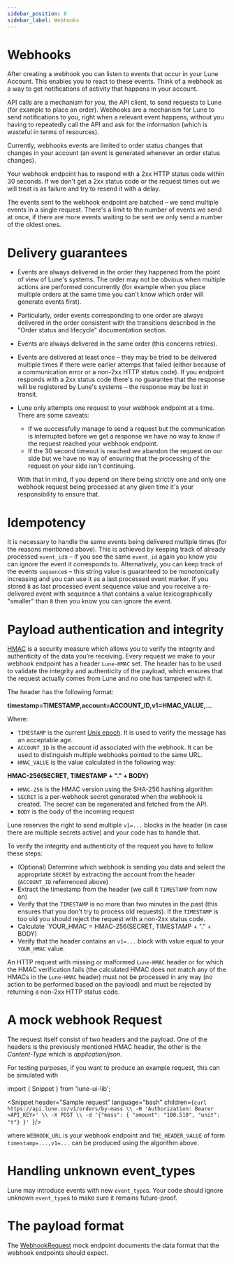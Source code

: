 ```yaml
---
sidebar_position: 8
sidebar_label: Webhooks
---
```


# Webhooks

After creating a webhook you can listen to events that occur in your Lune Account. This enables you to react to these events. Think of a webhook as a way to get notifications of activity that happens in your account.

API calls are a mechanism for *you*, the API client, to send requests to Lune (for example to place an
order). Webhooks are a mechanism for Lune to send notifications to you, right when a relevant event happens,
without you having to repeatedly call the API and ask for the information (which is wasteful in terms
of resources).

Currently, webhooks events are limited to order status changes that changes in your account (an event is generated whenever an order status changes).

Your webhook endpoint has to respond with a 2xx HTTP status code within 30 seconds. If we don't get a 2xx status code or the request times out we will treat is as failure and try to resend it with a delay.

The events sent to the webhook endpoint are batched – we send multiple events in a single request.
There's a limit to the number of events we send at once, if there are more events waiting to be sent
we only send a number of the oldest ones.

# Delivery guarantees

* Events are always delivered in the order they happened from the point of view of Lune's systems.
  The order may not be obvious when multiple actions are performed concurrently (for example when
  you place multiple orders at the same time you can't know which order will generate events first).
* Particularly, order events corresponding to one order are always delivered in the order
  consistent with the transitions described in the "Order status and lifecycle" documentation section.
* Events are always delivered in the same order (this concerns retries).
* Events are delivered at least once – they may be tried to be delivered multiple times
  if there were earlier attemps that failed (either because of a communication error or a non-2xx HTTP
  status code). If you endpoint responds with a 2xx status code there's no guarantee that the response
  will be registered by Lune's systems – the response may be lost in transit.
* Lune only attempts one request to your webhook endpoint at a time. There are some caveats:

  * If we successfully manage to send a request but the communication is interrupted before we get
    a response we have no way to know if the request reached your webhook endpoint.
  * If the 30 second timeout is reached we abandon the request on our side but we have no way
    of ensuring that the processing of the request on your side isn't continuing.

  With that in mind, if you depend on there being strictly one and only one webhook request being
  processed at any given time it's your responsibility to ensure that.

# Idempotency
It is necessary to handle the same events being delivered multiple times (for the reasons mentioned
above). This is achieved by keeping track of already processed `event_id`s – if you see the same
`event_id` again you know you can ignore the event it corresponds to. Alternatively, you can keep
track of the events `sequence`s – this string value is guaranteed to be monotonically increasing and
you can use it as a last processed event marker. If you stored `B` as last processed event sequence
value and you receive a re-delivered event with sequence `A` that contains a value lexicographically
"smaller" than `B` then you know you can ignore the event.

# Payload authentication and integrity
[HMAC](https://en.wikipedia.org/wiki/HMAC) is a security measure which allows you to verify the
integrity and authenticity of the data you’re receiving. Every request we make to your webhook
endpoint has a header `Lune-HMAC` set. The header has to be used to validate the integrity and
authenticity of the payload, which ensures that the request actually comes from Lune and no one has
tampered with it.

The header has the following format:

**timestamp=TIMESTAMP,account=ACCOUNT_ID,v1=HMAC_VALUE,...**

Where:
* `TIMESTAMP` is the current [Unix epoch](https://en.wikipedia.org/wiki/Unix_time). It is used to
verify the message has an acceptable age.
* `ACCOUNT_ID` is the account id associated with the webhook. It can be used to distinguish multiple
webhooks pointed to the same URL.
* `HMAC_VALUE` is the value calculated in the following way:

**HMAC-256(SECRET, TIMESTAMP + "." + BODY)**

* `HMAC-256` is the HMAC version using the SHA-256 hashing algorithm
* `SECRET` is a per-webhook secret generated when the webhook is created. The secret can be
  regenerated and fetched from the API.
* `BODY` is the body of the incoming request

Lune reserves the right to send multiple `v1=...` blocks in the header (in case there are multiple
secrets active) and your code has to handle that.

To verify the integrity and authenticity of the request you have to follow these steps\:
* (Optional) Determine which webhook is sending you data and select the appropriate `SECRET` by
extracting the account from the header (`ACCOUNT_ID` referrenced above)
* Extract the timestamp from the header (we call it `TIMESTAMP` from now on)
* Verify that the `TIMESTAMP` is no more than two minutes in the past (this ensures that you don't
  try to process old requests). If the `TIMESTAMP` is too old you should reject the request with
  a non-2xx status code.
* Calculate `YOUR_HMAC = HMAC-256(SECRET, TIMESTAMP + "." + BODY)
* Verify that the header contains an `v1=...` block with value equal to your `YOUR_HMAC` value.

An HTTP request with missing or malformed `Lune-HMAC` header or for which the HMAC verification
fails (the calculated HMAC does not match any of the HMACs in the `Lune-HMAC` header) must not be
processed in any way (no action to be performed based on the payload) and must be rejected by
returning a non-2xx HTTP status code.

# A mock webhook Request
The request itself consist of two headers and the payload. One of the headers is the previously mentioned HMAC header, the other is the *Content-Type* which is *application/json*.

For testing purposes, if you want to produce an example request, this can be simulated with

import { Snippet } from 'lune-ui-lib';

<Snippet header="Sample request" language="bash" children={`curl https://api.lune.co/v1/orders/by-mass \\
  -H 'Authorization: Bearer <API_KEY>' \\
  -X POST \\
  -d '{"mass": { "amount": "100.510", "unit": "t"} }'
`}/>

where `WEBHOOK_URL` is your webhook endpoint and `THE_HEADER_VALUE` of form `timestamp=...,v1=...`
can be produced using the algorithm above.

# Handling unknown event_types
Lune may introduce events with new `event_type`s. Your code should ignore unknown `event_type`s
to make sure it remains future-proof.

# The payload format
The <a href="../resources/webhook-request">WebhookRequest</a> mock endpoint documents the data format that the webhook endpoints should expect.

